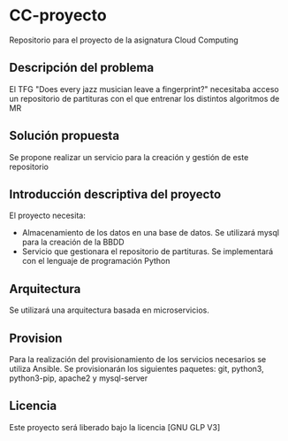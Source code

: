 # CC-proyecto
  Repositorio para el proyecto de la asignatura Cloud Computing

## Descripción del problema

  El TFG "Does every jazz musician leave a fingerprint?" necesitaba acceso un repositorio de partituras con el que entrenar los distintos algoritmos de MR

## Solución propuesta

  Se propone realizar un servicio para la creación y gestión de este repositorio

## Introducción descriptiva del proyecto

  El proyecto necesita:

  - Almacenamiento de los datos en una base de datos. Se utilizará mysql para la creación de la BBDD
  - Servicio que gestionara el repositorio de partituras. Se implementará con el lenguaje de programación Python


## Arquitectura

  Se utilizará una arquitectura basada en microservicios.

## Provision

  Para la realización del provisionamiento de los servicios necesarios se utiliza Ansible.
  Se provisionarán los siguientes paquetes: git, python3, python3-pip, apache2 y mysql-server

## Licencia

  Este proyecto será liberado bajo la licencia [GNU GLP V3]
